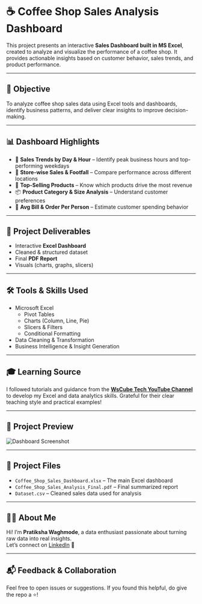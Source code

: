 # ☕ Coffee Shop Sales Analysis Dashboard

This project presents an interactive **Sales Dashboard built in MS Excel**, created to analyze and visualize the performance of a coffee shop. It provides actionable insights based on customer behavior, sales trends, and product performance.

---

## 📌 Objective

To analyze coffee shop sales data using Excel tools and dashboards, identify business patterns, and deliver clear insights to improve decision-making.

---

## 📊 Dashboard Highlights

- 📅 **Sales Trends by Day & Hour** – Identify peak business hours and top-performing weekdays  
- 🏪 **Store-wise Sales & Footfall** – Compare performance across different locations  
- 🥇 **Top-Selling Products** – Know which products drive the most revenue  
- 📦 **Product Category & Size Analysis** – Understand customer preferences  
- 💸 **Avg Bill & Order Per Person** – Estimate customer spending behavior

---

## 📁 Project Deliverables

- Interactive **Excel Dashboard**
- Cleaned & structured dataset
- Final **PDF Report**
- Visuals (charts, graphs, slicers)

---

## 🛠 Tools & Skills Used

- Microsoft Excel  
  - Pivot Tables  
  - Charts (Column, Line, Pie)  
  - Slicers & Filters  
  - Conditional Formatting  
- Data Cleaning & Transformation  
- Business Intelligence & Insight Generation

---

## 🎓 Learning Source

I followed tutorials and guidance from the **[WsCube Tech YouTube Channel](https://www.youtube.com/@WsCubeTech)** to develop my Excel and data analytics skills. Grateful for their clear teaching style and practical examples!

---

## 📸 Project Preview

![Dashboard Screenshot](link-to-image-if-hosted)

---

## 📎 Project Files

- `Coffee_Shop_Sales_Dashboard.xlsx` – The main Excel dashboard  
- `Coffee_Shop_Sales_Analysis_Final.pdf` – Final summarized report  
- `Dataset.csv` – Cleaned sales data used for analysis

---

## 🙋‍♀️ About Me

Hi! I’m **Pratiksha Waghmode**, a data enthusiast passionate about turning raw data into real insights.  
Let’s connect on [LinkedIn](https://www.linkedin.com/in/pratikshawaghmode) 🚀

---

## 📬 Feedback & Collaboration

Feel free to open issues or suggestions. If you found this helpful, do give the repo a ⭐!

